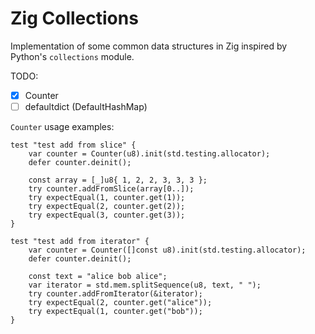 # Zig Collections

Implementation of some common data structures in Zig inspired by Python's `collections` module.

TODO:

- [x] Counter
- [ ] defaultdict (DefaultHashMap)

`Counter` usage examples:

```zig
test "test add from slice" {
    var counter = Counter(u8).init(std.testing.allocator);
    defer counter.deinit();

    const array = [_]u8{ 1, 2, 2, 3, 3, 3 };
    try counter.addFromSlice(array[0..]);
    try expectEqual(1, counter.get(1));
    try expectEqual(2, counter.get(2));
    try expectEqual(3, counter.get(3));
}

test "test add from iterator" {
    var counter = Counter([]const u8).init(std.testing.allocator);
    defer counter.deinit();

    const text = "alice bob alice";
    var iterator = std.mem.splitSequence(u8, text, " ");
    try counter.addFromIterator(&iterator);
    try expectEqual(2, counter.get("alice"));
    try expectEqual(1, counter.get("bob"));
}
```
